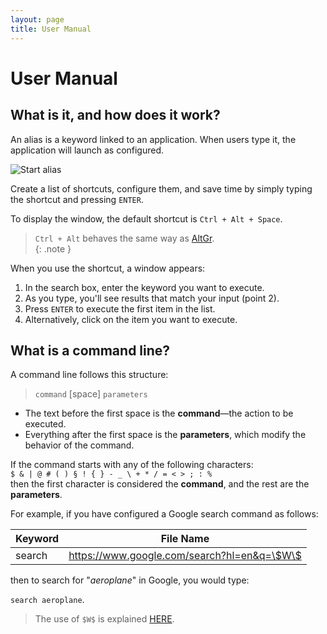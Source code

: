 ```yaml
---
layout: page
title: User Manual
---
```


# User Manual

## What is it, and how does it work?

An alias is a keyword linked to an application. When users type it, the application will launch as configured.  

![Start alias](../../assets/images/usermanual/start_alias.png)  

Create a list of shortcuts, configure them, and save time by simply typing the shortcut and pressing `ENTER`.  

To display the window, the default shortcut is `Ctrl + Alt + Space`.  

> `Ctrl + Alt` behaves the same way as [AltGr](https://en.wikipedia.org/wiki/AltGr_key).  
{: .note }

When you use the shortcut, a window appears:  

1. In the search box, enter the keyword you want to execute.  
2. As you type, you'll see results that match your input (point 2).  
3. Press `ENTER` to execute the first item in the list.  
4. Alternatively, click on the item you want to execute.  

## What is a command line?

A command line follows this structure:  

> `command` [space] `parameters`  

- The text before the first space is the **command**—the action to be executed.  
- Everything after the first space is the **parameters**, which modify the behavior of the command.  

If the command starts with any of the following characters:  
`$ & | @ # ( ) § ! { } - _ \ + * / = < > ; : %`  
then the first character is considered the **command**, and the rest are the **parameters**.  

For example, if you have configured a Google search command as follows:  

| Keyword | File Name                                   |
| ------- | ------------------------------------------- |
| search  | https://www.google.com/search?hl=en&q=\$W\$ |

then to search for "*aeroplane*" in Google, you would type:  

`search aeroplane`.  

> The use of `$W$` is explained [HERE](UM_new_keyword#predefined-keywords).  
